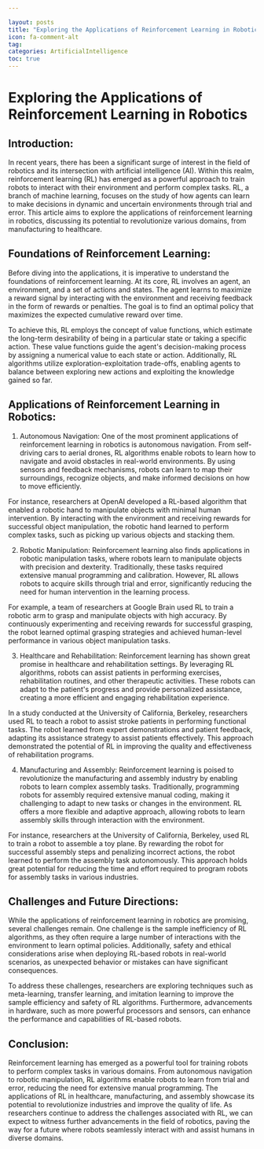 ```yaml
---

layout: posts
title: "Exploring the Applications of Reinforcement Learning in Robotics"
icon: fa-comment-alt
tag:      
categories: ArtificialIntelligence
toc: true
---
```




# Exploring the Applications of Reinforcement Learning in Robotics

## Introduction:
In recent years, there has been a significant surge of interest in the field of robotics and its intersection with artificial intelligence (AI). Within this realm, reinforcement learning (RL) has emerged as a powerful approach to train robots to interact with their environment and perform complex tasks. RL, a branch of machine learning, focuses on the study of how agents can learn to make decisions in dynamic and uncertain environments through trial and error. This article aims to explore the applications of reinforcement learning in robotics, discussing its potential to revolutionize various domains, from manufacturing to healthcare.

## Foundations of Reinforcement Learning:
Before diving into the applications, it is imperative to understand the foundations of reinforcement learning. At its core, RL involves an agent, an environment, and a set of actions and states. The agent learns to maximize a reward signal by interacting with the environment and receiving feedback in the form of rewards or penalties. The goal is to find an optimal policy that maximizes the expected cumulative reward over time.

To achieve this, RL employs the concept of value functions, which estimate the long-term desirability of being in a particular state or taking a specific action. These value functions guide the agent's decision-making process by assigning a numerical value to each state or action. Additionally, RL algorithms utilize exploration-exploitation trade-offs, enabling agents to balance between exploring new actions and exploiting the knowledge gained so far.

## Applications of Reinforcement Learning in Robotics:
1. Autonomous Navigation:
One of the most prominent applications of reinforcement learning in robotics is autonomous navigation. From self-driving cars to aerial drones, RL algorithms enable robots to learn how to navigate and avoid obstacles in real-world environments. By using sensors and feedback mechanisms, robots can learn to map their surroundings, recognize objects, and make informed decisions on how to move efficiently.

For instance, researchers at OpenAI developed a RL-based algorithm that enabled a robotic hand to manipulate objects with minimal human intervention. By interacting with the environment and receiving rewards for successful object manipulation, the robotic hand learned to perform complex tasks, such as picking up various objects and stacking them.

2. Robotic Manipulation:
Reinforcement learning also finds applications in robotic manipulation tasks, where robots learn to manipulate objects with precision and dexterity. Traditionally, these tasks required extensive manual programming and calibration. However, RL allows robots to acquire skills through trial and error, significantly reducing the need for human intervention in the learning process.

For example, a team of researchers at Google Brain used RL to train a robotic arm to grasp and manipulate objects with high accuracy. By continuously experimenting and receiving rewards for successful grasping, the robot learned optimal grasping strategies and achieved human-level performance in various object manipulation tasks.

3. Healthcare and Rehabilitation:
Reinforcement learning has shown great promise in healthcare and rehabilitation settings. By leveraging RL algorithms, robots can assist patients in performing exercises, rehabilitation routines, and other therapeutic activities. These robots can adapt to the patient's progress and provide personalized assistance, creating a more efficient and engaging rehabilitation experience.

In a study conducted at the University of California, Berkeley, researchers used RL to teach a robot to assist stroke patients in performing functional tasks. The robot learned from expert demonstrations and patient feedback, adapting its assistance strategy to assist patients effectively. This approach demonstrated the potential of RL in improving the quality and effectiveness of rehabilitation programs.

4. Manufacturing and Assembly:
Reinforcement learning is poised to revolutionize the manufacturing and assembly industry by enabling robots to learn complex assembly tasks. Traditionally, programming robots for assembly required extensive manual coding, making it challenging to adapt to new tasks or changes in the environment. RL offers a more flexible and adaptive approach, allowing robots to learn assembly skills through interaction with the environment.

For instance, researchers at the University of California, Berkeley, used RL to train a robot to assemble a toy plane. By rewarding the robot for successful assembly steps and penalizing incorrect actions, the robot learned to perform the assembly task autonomously. This approach holds great potential for reducing the time and effort required to program robots for assembly tasks in various industries.

## Challenges and Future Directions:
While the applications of reinforcement learning in robotics are promising, several challenges remain. One challenge is the sample inefficiency of RL algorithms, as they often require a large number of interactions with the environment to learn optimal policies. Additionally, safety and ethical considerations arise when deploying RL-based robots in real-world scenarios, as unexpected behavior or mistakes can have significant consequences.

To address these challenges, researchers are exploring techniques such as meta-learning, transfer learning, and imitation learning to improve the sample efficiency and safety of RL algorithms. Furthermore, advancements in hardware, such as more powerful processors and sensors, can enhance the performance and capabilities of RL-based robots.

## Conclusion:
Reinforcement learning has emerged as a powerful tool for training robots to perform complex tasks in various domains. From autonomous navigation to robotic manipulation, RL algorithms enable robots to learn from trial and error, reducing the need for extensive manual programming. The applications of RL in healthcare, manufacturing, and assembly showcase its potential to revolutionize industries and improve the quality of life. As researchers continue to address the challenges associated with RL, we can expect to witness further advancements in the field of robotics, paving the way for a future where robots seamlessly interact with and assist humans in diverse domains.